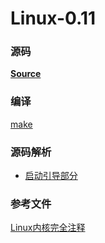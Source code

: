 # Linux-0.11

### 源码

**[Source](http://oldlinux.org/Linux.old/kernel/0.1x/linux-0.11-040327-rh9.tar.gz)**



### 编译

[make](make.md)



### 源码解析

* [启动引导部分](boot)



### 参考文件

[Linux内核完全注释](Linux内核完全注释.pdf)

